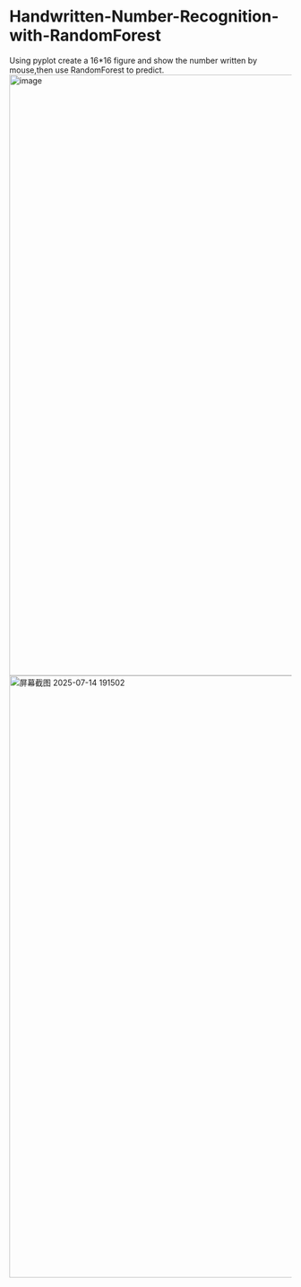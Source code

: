# Handwritten-Number-Recognition-with-RandomForest
Using pyplot create a 16*16 figure and show the number written by mouse,then use RandomForest to predict.
<img width="990" height="1072" alt="image" src="https://github.com/user-attachments/assets/4340c7e1-bac5-4e05-8eac-ecf0c4f24d18" />
<img width="990" height="1074" alt="屏幕截图 2025-07-14 191502" src="https://github.com/user-attachments/assets/0b81950e-e545-4593-bfc8-a94c636f0227" />

